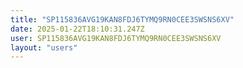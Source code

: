 ```yaml
---
title: "SP115836AVG19KAN8FDJ6TYMQ9RN0CEE3SWSNS6XV"
date: 2025-01-22T18:10:31.247Z
user: SP115836AVG19KAN8FDJ6TYMQ9RN0CEE3SWSNS6XV
layout: "users"
---
```

    